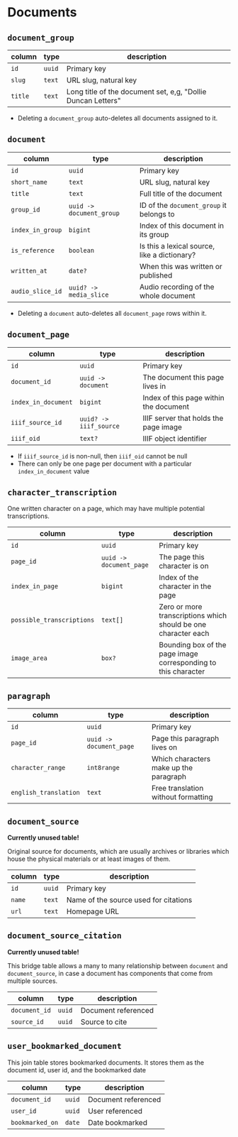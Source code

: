 # Documents

## `document_group`

| column  | type   | description                                                  |
| ------- | ------ | ------------------------------------------------------------ |
| `id`    | `uuid` | Primary key                                                  |
| `slug`  | `text` | URL slug, natural key                                        |
| `title` | `text` | Long title of the document set, e,g, "Dollie Duncan Letters" |

- Deleting a `document_group` auto-deletes all documents assigned to it.

## `document`

| column           | type                     | description                                  |
| ---------------- | ------------------------ | -------------------------------------------- |
| `id`             | `uuid`                   | Primary key                                  |
| `short_name`     | `text`                   | URL slug, natural key                        |
| `title`          | `text`                   | Full title of the document                   |
| `group_id`       | `uuid -> document_group` | ID of the `document_group` it belongs to     |
| `index_in_group` | `bigint`                 | Index of this document in its group          |
| `is_reference`   | `boolean`                | Is this a lexical source, like a dictionary? |
| `written_at`     | `date?`                  | When this was written or published           |
| `audio_slice_id` | `uuid? -> media_slice`   | Audio recording of the whole document        |

- Deleting a `document` auto-deletes all `document_page` rows within it.

## `document_page`

| column              | type                   | description                            |
| ------------------- | ---------------------- | -------------------------------------- |
| `id`                | `uuid`                 | Primary key                            |
| `document_id`       | `uuid -> document`     | The document this page lives in        |
| `index_in_document` | `bigint`               | Index of this page within the document |
| `iiif_source_id`    | `uuid? -> iiif_source` | IIIF server that holds the page image  |
| `iiif_oid`          | `text?`                | IIIF object identifier                 |

- If `iiif_source_id` is non-null, then `iiif_oid` cannot be null
- There can only be one page per document with a particular `index_in_document` value

## `character_transcription`

One written character on a page, which may have multiple potential transcriptions.

| column                    | type                    | description                                                    |
| ------------------------- | ----------------------- | -------------------------------------------------------------- |
| `id`                      | `uuid`                  | Primary key                                                    |
| `page_id`                 | `uuid -> document_page` | The page this character is on                                  |
| `index_in_page`           | `bigint`                | Index of the character in the page                             |
| `possible_transcriptions` | `text[]`                | Zero or more transcriptions which should be one character each |
| `image_area`              | `box?`                  | Bounding box of the page image corresponding to this character |

## `paragraph`

| column                | type                    | description                            |
| --------------------- | ----------------------- | -------------------------------------- |
| `id`                  | `uuid`                  | Primary key                            |
| `page_id`             | `uuid -> document_page` | Page this paragraph lives on           |
| `character_range`     | `int8range`             | Which characters make up the paragraph |
| `english_translation` | `text`                  | Free translation without formatting    |

## `document_source`

**Currently unused table!**

Original source for documents, which are usually archives or libraries which house the physical materials or at least images of them.

| column | type   | description                           |
| ------ | ------ | ------------------------------------- |
| `id`   | `uuid` | Primary key                           |
| `name` | `text` | Name of the source used for citations |
| `url`  | `text` | Homepage URL                          |

## `document_source_citation`

**Currently unused table!**

This bridge table allows a many to many relationship between `document` and `document_source`, in case a document has components that come from multiple sources.

| column        | type   | description         |
| ------------- | ------ | ------------------- |
| `document_id` | `uuid` | Document referenced |
| `source_id`   | `uuid` | Source to cite      |


## `user_bookmarked_document`

This join table stores bookmarked documents. It stores them as the document id, user id, and
the bookmarked date

| column           | type   | description         |
| ---------------- | ------ | ------------------- |
| `document_id`    | `uuid` | Document referenced |
| `user_id`        | `uuid` | User referenced     |
| `bookmarked_on`  | `date` | Date bookmarked     |